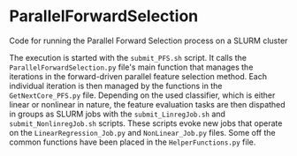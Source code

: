 # ParallelForwardSelection
Code for running the Parallel Forward Selection process on a SLURM cluster

The execution is started with the `submit_PFS.sh` script. It calls the `ParallelForwardSelection.py` file's main function that manages the iterations in the forward-driven parallel feature selection method. Each individual iteration is then managed by the functions in the `GetNextCore_PFS.py` file. Depending on the used classifier, which is either linear or nonlinear in nature, the feature evaluation tasks are then dispathed in groups as SLURM jobs with the `submit_LinregJob.sh` and `submit_NonlinregJob.sh` scripts. These scripts evoke new jobs that operate on the `LinearRegression_Job.py` and `NonLinear_Job.py` files. Some off the common functions have been placed in the `HelperFunctions.py` file.
